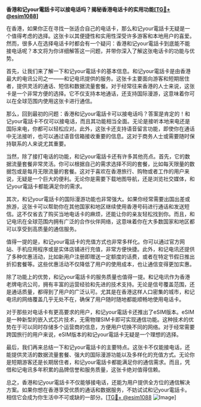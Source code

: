 **香港和记your電話卡可以接电话吗？揭秘香港电话卡的实用功能[[TG💪+ @esim1088](https://t.me/s/esim1088)]**

在香港，如果你正在寻找一张适合自己的电话卡，那么和记your電話卡无疑是一个值得考虑的选择。这张卡以其便捷性和实用性深受许多游客和本地用户的喜爱。然而，很多人在选择电话卡时都会有一个疑问：香港和记your電話卡到底能不能接电话呢？本文将为你详细解答这一问题，并带你深入了解这张电话卡的功能与优势。

首先，让我们来了解一下和记your電話卡的基本信息。和记your電話卡是由香港最大的电讯公司之一——和记电讯提供的服务。这张卡主要面向游客和短期居住者，提供灵活的通话、短信和数据流量套餐。对于经常往来香港的人士来说，这张卡是一个非常方便的选择。它不仅支持本地通话，还支持国际漫游，这意味着你可以在全球范围内使用这张卡进行通信。

那么，回到最初的问题：香港和记your電話卡可以接电话吗？答案是肯定的！和记your電話卡不仅可以接电话，而且其功能相当全面。无论是接听本地来电还是国际来电，你都可以轻松应对。此外，这张卡还支持语音留言功能，即使你在通话中无法接听，也可以通过语音信箱接收重要的信息。这对于商务人士或需要随时保持联系的人来说尤其重要。

当然，除了接打电话的功能，和记your電話卡还有许多其他亮点。首先，它的数据流量套餐非常灵活。你可以根据自己的需求选择不同的套餐，比如每天限量的数据包或是每月无限流量的套餐。这对于喜欢在香港旅行、购物或者工作的用户来说，无疑是一个巨大的便利。无论你是需要下载地图导航，还是浏览社交媒体，和记your電話卡都能满足你的需求。

其次，和记your電話卡的国际漫游功能也非常强大。如果你经常需要出国出差或旅游，这张卡可以帮助你在其他国家和地区继续使用香港号码进行通话和发送短信。这不仅省去了购买当地电话卡的麻烦，还能让你的亲友轻松找到你。而且，和记电讯在全球范围内拥有广泛的合作伙伴网络，这意味着你在大多数国家和地区都可以享受到高质量的通信服务。

值得一提的是，和记your電話卡的充值方式也非常多样化。你可以通过官方网站、手机应用程序或是实体店铺进行充值，非常方便快捷。此外，和记电讯还提供了多种优惠活动，比如新用户注册即赠送一定额度的话费，或者在特定节假日推出折扣套餐等。这些优惠活动不仅降低了用户的使用成本，也让通信变得更加实惠。

除了功能上的优势，和记your電話卡的服务质量也值得一提。和记电讯作为香港老牌电讯公司，拥有丰富的运营经验和先进的技术支持。无论是信号覆盖范围，还是通话质量，都得到了用户的广泛认可。尤其是在香港这样人口密集的城市，和记电讯的网络覆盖几乎无处不在，确保了用户随时随地都能顺畅地使用电话卡。

对于那些对电话卡有更高要求的用户，和记your電話卡还推出了eSIM版本。eSIM是一种新型的嵌入式芯片技术，无需物理SIM卡即可实现通信功能。这种技术的优势在于可以同时存储多个运营商的信息，方便用户切换不同的网络。对于经常需要跨国旅行的用户来说，eSIM版本的和记your電話卡无疑是一个理想的选择。

最后，我们再来总结一下和记your電話卡的主要特点。这张卡不仅能接电话，还能提供灵活的数据流量套餐、强大的国际漫游功能以及多样化的充值方式。无论你是短期游客还是长期居住者，和记your電話卡都能满足你的通信需求。而且，凭借和记电讯多年积累的品牌信誉和服务质量，这张卡绝对值得信赖。

总之，香港和记your電話卡不仅能够接电话，还能为用户提供全方位的通信解决方案。如果你想在香港享受优质的通话和数据服务，不妨试试和记your電話卡。相信它会成为你生活中不可或缺的一部分。[[TG💪+ @esim1088](https://t.me/s/esim1088) ![Image](https://i.postimg.cc/4NQfJmqS/Snipaste-2025-05-13-00-14-12.png)]
